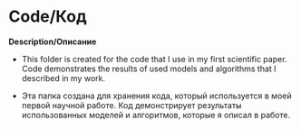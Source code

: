 # Code/Код

**Description/Описание**

- This folder is created for the code that I use in my first scientific paper. Code demonstrates the results of used models and algorithms that I described in my work.

- Эта папка создана для хранения кода, который используется в моей первой научной работе. Код демонстрирует результаты использованных моделей и алгоритмов, которые я описал в работе.

